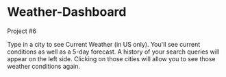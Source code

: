 # Weather-Dashboard
Project #6

Type in a city to see Current Weather (in US only). You'll see current conditions as well as a 5-day forecast. A history of your search queries will appear on the left side. Clicking on those cities will allow you to see those weather conditions again.